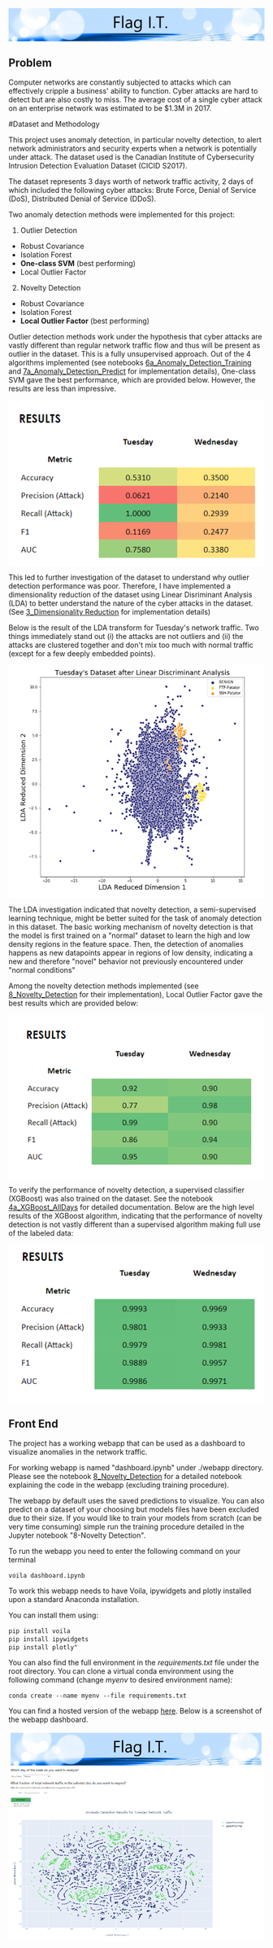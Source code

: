 <p class="aligncenter">
<img src="./webapp/figures/header.jpg" align="middle" >
</p>

## Problem

Computer networks are constantly subjected to attacks which can effectively cripple a business' ability to function. Cyber attacks are hard to detect but are also costly to miss. The average cost of a single cyber attack on an enterprise network was estimated to be $1.3M in 2017.

#Dataset and Methodology

This project uses anomaly detection, in particular novelty detection, to alert network administrators and security experts when a network is potentially under attack. The dataset used is the Canadian Institute of Cybersecurity Intrusion Detection Evaluation Dataset (CICID S2017).

The dataset represents 3 days worth of network traffic activity, 2 days of which included the following cyber attacks: Brute Force, Denial of Service (DoS), Distributed Denial of Service (DDoS).

Two anomaly detection methods were implemented for this project:

1. Outlier Detection
 * Robust Covariance
 * Isolation Forest
 * **One-class SVM** (best performing)
 * Local Outlier Factor
  
2. Novelty Detection
 * Robust Covariance
 * Isolation Forest
 * **Local Outlier Factor** (best performing)
 
Outlier detection methods work under the hypothesis that cyber attacks are vastly different than regular network traffic flow and thus will be present as outlier in the dataset. This is a fully unsupervised approach. Out of the 4 algorithms implemented (see notebooks [6a_Anomaly_Detection_Training](https://github.com/emirka/insight/blob/master/notebooks/6a_Anomaly_Detection_Training.ipynb) and [7a_Anomaly_Detection_Predict](https://github.com/emirka/insight/blob/master/notebooks/7a_Anomaly_Detection_Predict.ipynb) for implementation details), One-class SVM gave the best performance, which are provided below. However, the results are less than impressive.

<p class="aligncenter">
<img src="./webapp/figures/outlier_detection_results.PNG" align="middle" >
</p>

This led to further investigation of the dataset to understand why outlier detection performance was poor. Therefore, I have implemented a dimensionality reduction of the dataset using Linear Disriminant Analysis (LDA) to better understand the nature of the cyber attacks in the dataset. (See [3_Dimensionality Reduction](https://github.com/emirka/insight/blob/master/notebooks/3_Dimensionality%20Reduction.ipynb) for implementation details)

Below is the result of the LDA transform for Tuesday's network traffic. Two things immediately stand out (i) the attacks are not outliers and (ii) the attacks are clustered together and don't mix too much with normal traffic (except for a few deeply embedded points).

<p class="aligncenter">
<img src="./webapp/figures/lda_Tuesday.PNG" align="middle" >
</p>

The LDA investigation indicated that novelty detection, a semi-supervised learning technique, might be better suited for the task of anomaly detection in this dataset. The basic working mechanism of novelty detection is that the model is first trained on a "normal" dataset to learn the high and low density regions in the feature space. Then, the detection of anomalies happens as new datapoints appear in regions of low density, indicating a new and therefore "novel" behavior not previously encountered under "normal conditions"

Among the novelty detection methods implemented (see [8_Novelty_Detection](https://github.com/emirka/insight/blob/master/notebooks/8_Novelty_Detection.ipynb) for their implementation), Local Outlier Factor gave the best results which are provided below:

<p class="aligncenter">
<img src="./webapp/figures/novelty_detection_results.PNG" align="middle" >
</p>

To verify the performance of novelty detection, a supervised classifier (XGBoost) was also trained on the dataset. See the notebook [4a_XGBoost_AllDays](https://github.com/emirka/insight/blob/master/notebooks/4a_XGBoost_All_Days.ipynb) for detailed documentation. Below are the high level results of the XGBoost algorithm, indicating that the performance of novelty detection is not vastly different than a supervised algorithm making full use of the labeled data:

<p class="aligncenter">
<img src="./webapp/figures/xgboost_results.PNG" align="middle" >
</p>

## Front End

The project has a working webapp that can be used as a dashboard to visualize anomalies in the network traffic.

For working webapp is named "dashboard.ipynb" under ./webapp directory. Please see the notebook [8_Novelty_Detection](https://github.com/emirka/insight/blob/master/notebooks/8_Novelty_Detection.ipynb) for a detailed notebook explaining the code in the webapp (excluding training procedure).

The webapp by default uses the saved predictions to visualize. You can also predict on a dataset of your choosing but models files have been excluded due to their size. If you would like to train your models from scratch (can be very time consuming) simple run the training procedure detailed in the Jupyter notebook "8-Novelty Detection".

To run the webapp you need to enter the following command on your terminal

    voila dashboard.ipynb
    
To work this webapp needs to have Voila, ipywidgets and plotly installed upon a standard Anaconda installation.

You can install them using:

    pip install voila
    pip install ipywidgets
    pip install plotly"
    
You can also find the full environment in the _requirements.txt_ file under the root directory. You can clone a virtual conda environment using the following command (change _myenv_ to desired environment name):

    conda create --name myenv --file requirements.txt

You can find a hosted version of the webapp [here](http://flagit.live:8866/). Below is a screenshot of the webapp dashboard.

<p class="aligncenter">
<img src="./webapp/figures/screenshot.PNG" align="middle" >
</p>
